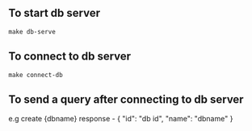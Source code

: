 ## To start db server
    make db-serve

## To connect to db server
    make connect-db

## To send a query after connecting to db server
   e.g create {dbname} 
    response - {
         "id": "db id",
         "name": "dbname"
   }